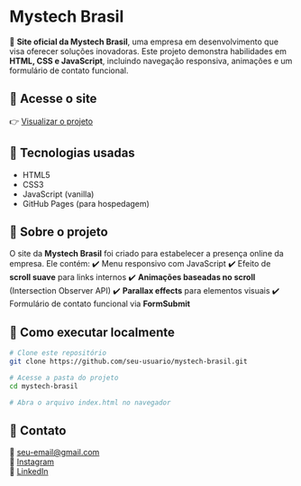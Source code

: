 # Mystech Brasil

🚀 **Site oficial da Mystech Brasil**, uma empresa em desenvolvimento que visa oferecer soluções inovadoras. Este projeto demonstra habilidades em **HTML, CSS e JavaScript**, incluindo navegação responsiva, animações e um formulário de contato funcional.

## 🔗 Acesse o site
👉 [Visualizar o projeto](https://seu-usuario.github.io/mystech-brasil/)

## 📌 Tecnologias usadas
- HTML5
- CSS3
- JavaScript (vanilla)
- GitHub Pages (para hospedagem)

## 📖 Sobre o projeto
O site da **Mystech Brasil** foi criado para estabelecer a presença online da empresa. Ele contém:
✔️ Menu responsivo com JavaScript
✔️ Efeito de **scroll suave** para links internos
✔️ **Animações baseadas no scroll** (Intersection Observer API)
✔️ **Parallax effects** para elementos visuais
✔️ Formulário de contato funcional via **FormSubmit**


## 🚀 Como executar localmente
```bash
# Clone este repositório
git clone https://github.com/seu-usuario/mystech-brasil.git

# Acesse a pasta do projeto
cd mystech-brasil

# Abra o arquivo index.html no navegador
```

## 📩 Contato
📧 [seu-email@gmail.com](mailto:seu-email@gmail.com)  
🔗 [Instagram](https://www.instagram.com/mystechbrasil/)  
🔗 [LinkedIn](https://www.linkedin.com/in/seu-perfil/)

